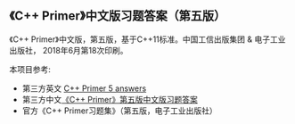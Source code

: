 ## 《C++ Primer》中文版习题答案（第五版）

《C++ Primer》中文版，第五版，基于C++11标准。中国工信出版集团 & 电子工业出版社， 2018年6月第18次印刷。

本项目参考:
* 第三方英文 [C++ Primer 5 answers](https://github.com/Mooophy/Cpp-Primer)
* 第三方中文[《C++ Primer》第五版中文版习题答案](https://github.com/huangmingchuan/Cpp_Primer_Answers)
* 官方《C++ Primer习题集》（第五版，电子工业出版社）
